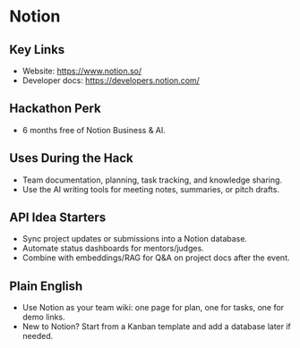 # Notion

## Key Links
- Website: https://www.notion.so/
- Developer docs: https://developers.notion.com/

## Hackathon Perk
- 6 months free of Notion Business & AI.

## Uses During the Hack
- Team documentation, planning, task tracking, and knowledge sharing.
- Use the AI writing tools for meeting notes, summaries, or pitch drafts.

## API Idea Starters
- Sync project updates or submissions into a Notion database.
- Automate status dashboards for mentors/judges.
- Combine with embeddings/RAG for Q&A on project docs after the event.

## Plain English
- Use Notion as your team wiki: one page for plan, one for tasks, one for demo links.
- New to Notion? Start from a Kanban template and add a database later if needed.
